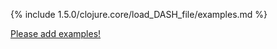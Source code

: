 {% include 1.5.0/clojure.core/load_DASH_file/examples.md %}

[Please add examples!](https://github.com/arrdem/grimoire/edit/master/_includes/1.6.0/clojure.core/load_DASH_file/examples.md)
